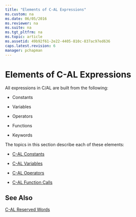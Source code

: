 ```yaml
---
title: "Elements of C-AL Expressions"
ms.custom: na
ms.date: 06/05/2016
ms.reviewer: na
ms.suite: na
ms.tgt_pltfrm: na
ms.topic: article
ms.assetid: 49b92f61-2e22-4405-810c-837ac97ed636
caps.latest.revision: 6
manager: pchapman
---
```

# Elements of C-AL Expressions
All expressions in C\/AL are built from the following:  
  
-   Constants  
  
-   Variables  
  
-   Operators  
  
-   Functions  
  
-   Keywords  
  
 The topics in this section describe each of these elements:  
  
-   [C\-AL Constants](C-AL-Constants.md)  
  
-   [C\-AL Variables](C-AL-Variables.md)  
  
-   [C\-AL Operators](C-AL-Operators.md)  
  
-   [C\-AL Function Calls](C-AL-Function-Calls.md)  
  
## See Also  
 [C\-AL Reserved Words](C-AL-Reserved-Words.md)